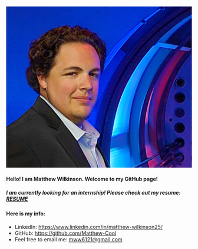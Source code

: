 
![alt text](https://raw.githubusercontent.com/Matthew-Cool/Matthew-Cool.github.io/main/20230325_193622%20Prof%20Edit%20(1).jpg "I'm Matthew!")

#### **Hello! I am Matthew Wilkinson. Welcome to my GitHub page!**

##### I am currently looking for an internship! Please check out my resume: [RESUME](https://github.com/Matthew-Cool/Matthew-Cool.github.io/blob/2dbaeff25c4c5e07719840c934cf0acbf68309b1/Resume%202.0%20Matthew%20Wilkinson.pdf])

#### Here is my info:
* LinkedIn: <https://www.linkedin.com/in/matthew-wilkinson25/>
* GitHub: <https://github.com/Matthew-Cool>
* Feel free to email me: <mww6121@gmail.com>


